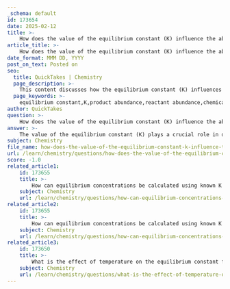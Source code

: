 ```yaml
---
_schema: default
id: 173654
date: 2025-02-12
title: >-
    How does the value of the equilibrium constant (K) influence the abundance of products and reactants in an equilibrium mixture?
article_title: >-
    How does the value of the equilibrium constant (K) influence the abundance of products and reactants in an equilibrium mixture?
date_format: MMM DD, YYYY
post_on_text: Posted on
seo:
  title: QuickTakes | Chemistry
  page_description: >-
    This content discusses how the equilibrium constant (K) influences the relative abundances of products and reactants in a chemical equilibrium, explaining its value's implications on spontaneity, temperature effects, and concentrations.
  page_keywords: >-
    equilibrium constant,K,product abundance,reactant abundance,chemical equilibrium,Gibbs free energy,temperature dependence,spontaneity,chemical reactions,thermodynamic favorability
author: QuickTakes
question: >-
    How does the value of the equilibrium constant (K) influence the abundance of products and reactants in an equilibrium mixture?
answer: >-
    The value of the equilibrium constant (K) plays a crucial role in determining the relative abundances of products and reactants in an equilibrium mixture. The equilibrium constant is defined for a general reaction:\n\n$$\naA + bB \rightleftharpoons cC + dD\n$$\n\nas:\n\n$$\nK = \frac{[C]^c [D]^d}{[A]^a [B]^b}\n$$\n\nwhere [X] represents the concentration of species X at equilibrium.\n\n### Influence of K on Product and Reactant Abundance\n\n1. **Magnitude of K**:\n   - If $ K > 1 $: This indicates that at equilibrium, the concentration of products (C and D) is greater than that of reactants (A and B). Therefore, products are favored, and the reaction tends to proceed more towards the right.\n   - If $ K < 1 $: This suggests that the concentration of reactants is greater than that of products at equilibrium, meaning reactants are favored, and the reaction tends to proceed more towards the left.\n   - If $ K = 1 $: The concentrations of products and reactants are approximately equal at equilibrium.\n\n2. **Thermodynamic Favorability**:\n   - The relationship between the Gibbs free energy change ($ \Delta G^\circ $) and the equilibrium constant is given by:\n\n   $$\n   \Delta G^\circ = -RT \ln K\n   $$\n\n   - If $ \Delta G^\circ < 0 $, the reaction is spontaneous in the forward direction, correlating with $ K > 1 $ and favoring products.\n   - Conversely, if $ \Delta G^\circ > 0 $, the reaction is non-spontaneous in the forward direction, correlating with $ K < 1 $ and favoring reactants.\n\n3. **Temperature Dependence**:\n   - The value of K is temperature-dependent. Changes in temperature can shift the equilibrium position and alter the value of K. For example:\n     - In an endothermic reaction, increasing temperature typically increases K, favoring product formation.\n     - In an exothermic reaction, increasing temperature usually decreases K, favoring reactant formation.\n\n### Conclusion\n\nIn summary, the equilibrium constant (K) is a vital indicator of the relative concentrations of products and reactants in a chemical equilibrium. A higher K value signifies a greater abundance of products, while a lower K value indicates a predominance of reactants. Understanding K allows chemists to predict the behavior of chemical reactions under various conditions, including changes in temperature and concentration.
subject: Chemistry
file_name: how-does-the-value-of-the-equilibrium-constant-k-influence-the-abundance-of-products-and-reactants-in-an-equilibrium-mixture.md
url: /learn/chemistry/questions/how-does-the-value-of-the-equilibrium-constant-k-influence-the-abundance-of-products-and-reactants-in-an-equilibrium-mixture
score: -1.0
related_article1:
    id: 173655
    title: >-
        How can equilibrium concentrations be calculated using known K values?
    subject: Chemistry
    url: /learn/chemistry/questions/how-can-equilibrium-concentrations-be-calculated-using-known-k-values
related_article2:
    id: 173655
    title: >-
        How can equilibrium concentrations be calculated using known K values?
    subject: Chemistry
    url: /learn/chemistry/questions/how-can-equilibrium-concentrations-be-calculated-using-known-k-values
related_article3:
    id: 173650
    title: >-
        What is the effect of temperature on the equilibrium constant for endothermic reactions?
    subject: Chemistry
    url: /learn/chemistry/questions/what-is-the-effect-of-temperature-on-the-equilibrium-constant-for-endothermic-reactions
---
```


&nbsp;